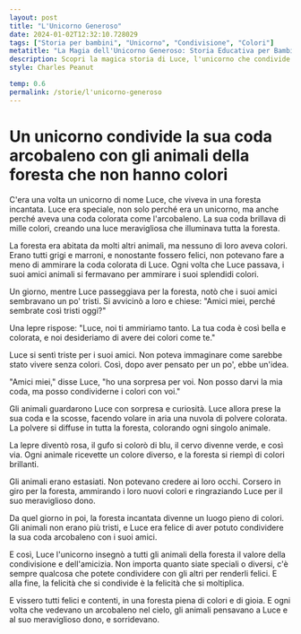 ```yaml
---
layout: post
title: "L'Unicorno Generoso"
date: 2024-01-02T12:32:10.728029
tags: ["Storia per bambini", "Unicorno", "Condivisione", "Colori"]
metatitle: "La Magia dell'Unicorno Generoso: Storia Educativa per Bambini | Migliori Racconti per l'Infanzia"
description: Scopri la magica storia di Luce, l'unicorno che condivide i colori della sua coda arcobaleno con gli animali della foresta. Un racconto incantato che insegna il valore della condivisione e dell'amicizia, perfetto per i più piccoli.
style: Charles Peanut

temp: 0.6
permalink: /storie/l'unicorno-generoso
---
```

# Un unicorno condivide la sua coda arcobaleno con gli animali della foresta che non hanno colori

C'era una volta un unicorno di nome Luce, che viveva in una foresta incantata. Luce era speciale, non solo perché era un unicorno, ma anche perché aveva una coda colorata come l'arcobaleno. La sua coda brillava di mille colori, creando una luce meravigliosa che illuminava tutta la foresta.

La foresta era abitata da molti altri animali, ma nessuno di loro aveva colori. Erano tutti grigi e marroni, e nonostante fossero felici, non potevano fare a meno di ammirare la coda colorata di Luce. Ogni volta che Luce passava, i suoi amici animali si fermavano per ammirare i suoi splendidi colori.

Un giorno, mentre Luce passeggiava per la foresta, notò che i suoi amici sembravano un po' tristi. Si avvicinò a loro e chiese: "Amici miei, perché sembrate così tristi oggi?" 

Una lepre rispose: "Luce, noi ti ammiriamo tanto. La tua coda è così bella e colorata, e noi desideriamo di avere dei colori come te."

Luce si sentì triste per i suoi amici. Non poteva immaginare come sarebbe stato vivere senza colori. Così, dopo aver pensato per un po', ebbe un'idea.

"Amici miei," disse Luce, "ho una sorpresa per voi. Non posso darvi la mia coda, ma posso condividerne i colori con voi."

Gli animali guardarono Luce con sorpresa e curiosità. Luce allora prese la sua coda e la scosse, facendo volare in aria una nuvola di polvere colorata. La polvere si diffuse in tutta la foresta, colorando ogni singolo animale.

La lepre diventò rosa, il gufo si colorò di blu, il cervo divenne verde, e così via. Ogni animale ricevette un colore diverso, e la foresta si riempì di colori brillanti.

Gli animali erano estasiati. Non potevano credere ai loro occhi. Corsero in giro per la foresta, ammirando i loro nuovi colori e ringraziando Luce per il suo meraviglioso dono.

Da quel giorno in poi, la foresta incantata divenne un luogo pieno di colori. Gli animali non erano più tristi, e Luce era felice di aver potuto condividere la sua coda arcobaleno con i suoi amici.

E così, Luce l'unicorno insegnò a tutti gli animali della foresta il valore della condivisione e dell'amicizia. Non importa quanto siate speciali o diversi, c'è sempre qualcosa che potete condividere con gli altri per renderli felici. E alla fine, la felicità che si condivide è la felicità che si moltiplica.

E vissero tutti felici e contenti, in una foresta piena di colori e di gioia. E ogni volta che vedevano un arcobaleno nel cielo, gli animali pensavano a Luce e al suo meraviglioso dono, e sorridevano.

        